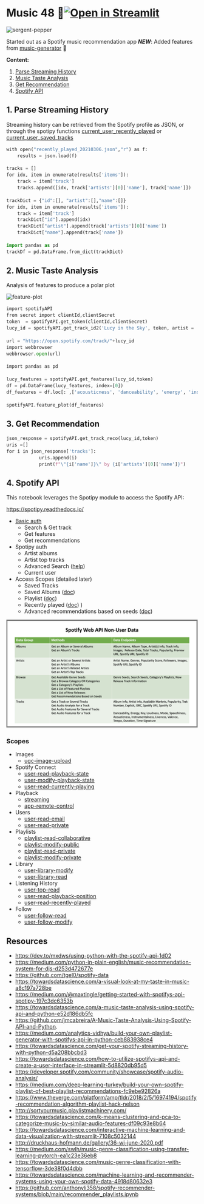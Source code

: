 # Music 48 🎵[![Open in Streamlit](https://static.streamlit.io/badges/streamlit_badge_black_white.svg)](https://share.streamlit.io/slevin48/music/main/code/streamlit_app.py)

![sergent-pepper](img/25yQPHgC35WNnnOUqFhgVR.jpg)

Started out as a Spotify music recommendation app
***NEW***: Added features from [music-generator](https://github.com/slevin48/music-generator) 🎹

**Content:**
1. [Parse Streaming History](#parse)
2. [Music Taste Analysis](#taste)
3. [Get Recommendation](#reco)
4. [Spotify API](#api)

## 1. <a name="parse"></a>Parse Streaming History

Streaming history can be retrieved from the Spotify profile as JSON, or through the spotipy functions [current_user_recently_played](https://spotipy.readthedocs.io/en/2.16.1/?highlight=current_user_recently_played#spotipy.client.Spotify.current_user_recently_played) or [current_user_saved_tracks](https://spotipy.readthedocs.io/en/2.16.1/?highlight=current_user_saved_tracks#spotipy.client.Spotify.current_user_saved_tracks)


```python
with open("recently_played_20210306.json","r") as f:
    results = json.load(f)

tracks = []
for idx, item in enumerate(results['items']):
    track = item['track']
    tracks.append([idx, track['artists'][0]['name'], track['name']])

trackDict = {"id":[], "artist":[],"name":[]}
for idx, item in enumerate(results['items']):
    track = item['track']
    trackDict["id"].append(idx)
    trackDict["artist"].append(track['artists'][0]['name'])
    trackDict["name"].append(track['name'])
    
import pandas as pd
trackDf = pd.DataFrame.from_dict(trackDict)
```

## 2. <a name="taste"></a>Music Taste Analysis

Analysis of features to produce a polar plot

![feature-plot](spotifyData/features.svg)
```python
import spotifyAPI
from secret import clientId,clientSecret
token  = spotifyAPI.get_token(clientId,clientSecret)
lucy_id = spotifyAPI.get_track_id2('Lucy in the Sky', token, artist = 'The Beatles')

url = "https://open.spotify.com/track/"+lucy_id
import webbrowser
webbrowser.open(url)

import pandas as pd

lucy_features = spotifyAPI.get_features(lucy_id,token)
df = pd.DataFrame(lucy_features, index=[0])
df_features = df.loc[: ,['acousticness', 'danceability', 'energy', 'instrumentalness', 'liveness', 'speechiness', 'valence']]

spotifyAPI.feature_plot(df_features)
```


## 3. <a name="reco"></a>Get Recommendation
```python
json_response = spotifyAPI.get_track_reco(lucy_id,token)
uris =[]
for i in json_response['tracks']:
            uris.append(i)
            print(f"\"{i['name']}\" by {i['artists'][0]['name']}")
```


## 4. <a name="api"></a>Spotify API

This notebook leverages the Spotipy module to access the Spotify API:

https://spotipy.readthedocs.io/

* [Basic auth](code/basicMusic.ipynb)
  * Search & Get track
  * Get features
  * Get recommendations
* Spotipy auth
  * Artist albums
  * Artist top tracks
  * Advanced Search ([help](https://spotipy.readthedocs.io/en/2.16.1/#spotipy.client.Spotify.search))
  * Current user
* Access Scopes (detailed later)
  * Saved Tracks
  * Saved Albums ([doc](https://developer.spotify.com/console/get-current-user-saved-albums))
  * Playlist ([doc](https://developer.spotify.com/console/get-current-user-playlists/))
  * Recently played ([doc](https://developer.spotify.com/console/get-recently-played/))
  )
  * Advanced recommendations based on seeds ([doc](https://developer.spotify.com/console/get-recommendations/))

![spotifyNoneUserData](img/spotifyNonUserData.png)

### Scopes

* Images
  * [ugc-image-upload](https://developer.spotify.com/documentation/general/guides/scopes/#ugc-image-upload)
* Spotify Connect
  * [user-read-playback-state](https://developer.spotify.com/documentation/general/guides/scopes/#user-read-playback-state)
  * [user-modify-playback-state](https://developer.spotify.com/documentation/general/guides/scopes/#user-modify-playback-state)
  * [user-read-currently-playing](https://developer.spotify.com/documentation/general/guides/scopes/#user-read-currently-playing)
* Playback
  * [streaming](https://developer.spotify.com/documentation/general/guides/scopes/#streaming)
  * [app-remote-control](https://developer.spotify.com/documentation/general/guides/scopes/#app-remote-control)
* Users
  * [user-read-email](https://developer.spotify.com/documentation/general/guides/scopes/#user-read-email)
  * [user-read-private](https://developer.spotify.com/documentation/general/guides/scopes/#user-read-private)
* Playlists
  * [playlist-read-collaborative](https://developer.spotify.com/documentation/general/guides/scopes/#playlist-read-collaborative)
  * [playlist-modify-public](https://developer.spotify.com/documentation/general/guides/scopes/#playlist-modify-public)
  * [playlist-read-private](https://developer.spotify.com/documentation/general/guides/scopes/#playlist-read-private)
  * [playlist-modify-private](https://developer.spotify.com/documentation/general/guides/scopes/#playlist-modify-private)
* Library
  * [user-library-modify](https://developer.spotify.com/documentation/general/guides/scopes/#user-library-modify)
  * [user-library-read](https://developer.spotify.com/documentation/general/guides/scopes/#user-library-read)
* Listening History
  * [user-top-read](https://developer.spotify.com/documentation/general/guides/scopes/#user-top-read)
  * [user-read-playback-position](https://developer.spotify.com/documentation/general/guides/scopes/#user-read-playback-position)
  * [user-read-recently-played](https://developer.spotify.com/documentation/general/guides/scopes/#user-read-recently-played)
* Follow
  * [user-follow-read](https://developer.spotify.com/documentation/general/guides/scopes/#user-follow-read)
  * [user-follow-modify](https://developer.spotify.com/documentation/general/guides/scopes/#user-follow-modify)


## Resources
* https://dev.to/mxdws/using-python-with-the-spotify-api-1d02
* https://medium.com/python-in-plain-english/music-recommendation-system-for-djs-d253d472677e
* https://github.com/tgel0/spotify-data
* https://towardsdatascience.com/a-visual-look-at-my-taste-in-music-a8c197a728be
* https://medium.com/@maxtingle/getting-started-with-spotifys-api-spotipy-197c3dc6353b
* https://towardsdatascience.com/a-music-taste-analysis-using-spotify-api-and-python-e52d186db5fc
* https://github.com/jmcabreira/A-Music-Taste-Analysis-Using-Spotify-API-and-Python.
* https://medium.com/analytics-vidhya/build-your-own-playlist-generator-with-spotifys-api-in-python-ceb883938ce4
* https://towardsdatascience.com/get-your-spotify-streaming-history-with-python-d5a208bbcbd3
* https://towardsdatascience.com/how-to-utilize-spotifys-api-and-create-a-user-interface-in-streamlit-5d8820db95d5
* https://developer.spotify.com/community/showcase/spotify-audio-analysis/
* https://medium.com/deep-learning-turkey/build-your-own-spotify-playlist-of-best-playlist-recommendations-fc9ebe92826a
* https://www.theverge.com/platform/amp/tldr/2018/2/5/16974194/spotify-recommendation-algorithm-playlist-hack-nelson
* http://sortyourmusic.playlistmachinery.com/
* https://towardsdatascience.com/k-means-clustering-and-pca-to-categorize-music-by-similar-audio-features-df09c93e8b64
* https://towardsdatascience.com/interactive-machine-learning-and-data-visualization-with-streamlit-7108c5032144
* http://druckhaus-hofmann.de/gallery/36-wj-june-2020.pdf
* https://medium.com/swlh/music-genre-classification-using-transfer-learning-pytorch-ea1c23e36eb8
* https://towardsdatascience.com/music-genre-classification-with-tensorflow-3de38f0d4dbb
* https://towardsdatascience.com/machine-learning-and-recommender-systems-using-your-own-spotify-data-4918d80632e3
* https://github.com/anthonyli358/spotify-recommender-systems/blob/main/recommender_playlists.ipynb